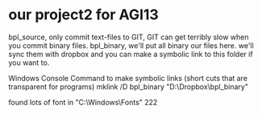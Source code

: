 our project2 for AGI13
==========
bpl_source, only commit text-files to GIT, GIT can get terribly slow when you commit binary files.
bpl_binary, we'll put all binary our files here. we'll sync them with dropbox and you can make a symbolic link to this folder if you want to.

Windows Console Command to make symbolic links (short cuts that are transparent for programs)
mklink /D bpl_binary "D:\Dropbox\bpl_binary"

found lots of font in "C:\Windows\Fonts"
222